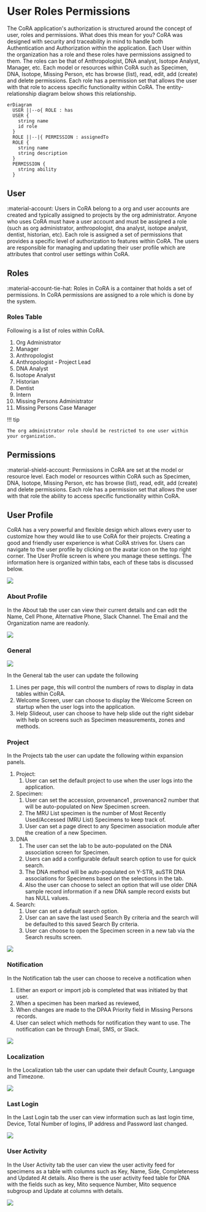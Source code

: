 # User Roles Permissions

The CoRA application's authorization is structured around the concept of user, roles and permissions. What does this mean for you?
CoRA was designed with security and traceability in mind to handle both Authentication and Authorization within the application. Each User within
the organization has a role and these roles have permissions assigned to them. The roles can be that of Anthropologist, DNA analyst, Isotope Analyst, Manager, etc. Each model or resources within CoRA such as Specimen, DNA, Isotope, Missing Person, etc has browse (list), read, edit, add (create) and delete permissions.
Each role has a permission set that allows the user with that role to access specific functionality within CoRA. The entity-relationship diagram below shows this relationship.


``` mermaid
erDiagram
  USER ||--o{ ROLE : has
  USER {
    string name
    id role
  }
  ROLE ||--|{ PERMISSION : assignedTo
  ROLE {
    string name
    string description
  }
  PERMISSION {
    string ability
  }
```

## User

:material-account: Users in CoRA belong to a org and user accounts are created and typically assigned to projects by the org administrator.
Anyone who uses CoRA must have a user account and must be assigned a role (such as org administrator, anthropologist, dna analyst, isotope analyst, dentist, historian, etc). Each role is assigned a set of permissions that provides a specific level of authorization to features within CoRA. The users are responsible for managing and updating their user profile which are attributes that control user settings within CoRA.

## Roles

:material-account-tie-hat: Roles in CoRA is a container that holds a set of permissions. In CoRA permissions are assigned to a role which is done by the system.

### Roles Table

Following is a list of roles within CoRA.

1. Org Administrator
2. Manager
3. Anthropologist
5. Anthropologist - Project Lead
4. DNA Analyst
6. Isotope Analyst
7. Historian 
8. Dentist
9. Intern
10. Missing Persons Administrator
11. Missing Persons Case Manager

!!! tip

    The org administrator role should be restricted to one user within your organization.


## Permissions

:material-shield-account: Permissions in CoRA are set at the model or resource level. Each model or resources within CoRA such as Specimen, DNA, Isotope, Missing Person, etc has browse (list), read, edit, add (create) and delete permissions. Each role has a permission set that allows the user with that role the ability to access specific functionality within CoRA.

## User Profile

CoRA has a very powerful and flexible design which allows every user to customize how they would like to use CoRA for their projects. Creating a good and friendly user experience is what CoRA strives for. Users can navigate to the user profile by clicking on the avatar icon on the top right corner. The User Profile screen is where you manage these settings. The information here is organized within tabs, each of these tabs is discussed below.

![](media/user-profile.gif)

### About Profile

In the About tab the user can view their current details and can edit the Name, Cell Phone, Alternative Phone, Slack Channel. The Email and the Organization name are readonly.

![](../assets/screenshots/administration/user-profile.png)

### General

![](../assets/screenshots/administration/user-general.png)

In the General tab the user can update the following

1. Lines per page, this will control the numbers of rows to display in data tables within CoRA. 
2. Welcome Screen, user can choose to display the Welcome Screen on startup when the user logs into the application. 
3. Help Slideout, user can choose to have help slide out the right sidebar with help on screens such as Specimen measurements, zones and methods.

### Project

In the Projects tab the user can update the following within expansion panels.

1. Project: 
    1. User can set the default project to use when the user logs into the application.
2. Specimen: 
    1. User can set the accession, provenance1 , provenance2 number that will be auto-populated on New Specimen screen. 
    2. The MRU List specimen is the number of Most Recently Used/Accessed (MRU List) Specimens to keep track of. 
    3. User can set a page direct to any Specimen association module after the creation of a new Specimen.
3. DNA
    1. The user can set the lab to be auto-populated on the DNA association screen for Specimen.
    2. Users can add a configurable default search option to use for quick search. 
    3. The DNA method will be auto-populated on Y-STR, auSTR DNA associations for Specimens based on the selections in the tab. 
    4. Also the user can choose to select an option that will use older DNA sample record information if a new DNA sample record exists but has NULL values.
4. Search: 
    1. User can set a default search option. 
    2. User can an save the last used Search By criteria and the search will be defaulted to this saved Search By criteria. 
    3. User can choose to open the Specimen screen in a new tab via the Search results screen.

![](../assets/screenshots/administration/user-project.png)

### Notification

In the Notification tab the user can choose to receive a notification when 
1. Either an export or import job is completed that was initiated by that user.
2. When a specimen has been marked as reviewed,
3. When changes are made to the DPAA Priority field in Missing Persons records.
4. User can select which methods for notification they want to use. The notification can be through Email, SMS, or Slack.

![](../assets/screenshots/administration/user-notification.png)

### Localization

In the Localization tab the user can update their default County, Language and Timezone.

![](../assets/screenshots/administration/user-localization.png)

### Last Login

In the Last Login tab the user can view information such as last login time, Device, Total Number of logins, IP address and Password last changed.

![](../assets/screenshots/administration/user-last-login.png)

### User Activity

In the User Activity tab the user can view the user activity feed for specimens as a table with columns such as Key, Name, Side, Completeness and Updated At details. Also there is the user activity feed table for DNA with the fields such as key, Mito sequence Number, Mito sequence subgroup and Update at columns with details.

![](../assets/screenshots/administration/useractivity.png)
